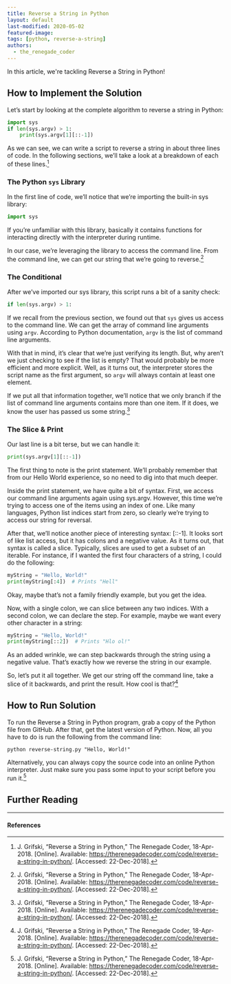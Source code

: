 ```yaml
---
title: Reverse a String in Python
layout: default
last-modified: 2020-05-02
featured-image:
tags: [python, reverse-a-string]
authors:
  - the_renegade_coder
---
```


In this article, we're tackling Reverse a String in Python!

## How to Implement the Solution

Let’s start by looking at the complete algorithm to reverse a string in Python:

```python
import sys
if len(sys.argv) > 1:
    print(sys.argv[1][::-1])
```

As we can see, we can write a script to reverse a string in about three lines
of code. In the following sections, we’ll take a look at a breakdown of each of
these lines.[^1]

### The Python `sys` Library

In the first line of code, we’ll notice that we’re importing the built-in sys
library:

```python
import sys
```

If you’re unfamiliar with this library, basically it contains functions for
interacting directly with the interpreter during runtime.

In our case, we’re leveraging the library to access the command line. From the
command line, we can get our string that we’re going to reverse.[^1]

### The Conditional

After we’ve imported our sys library, this script runs a bit of a sanity check:

```python
if len(sys.argv) > 1:
```

If we recall from the previous section, we found out that `sys` gives us access to
the command line. We can get the array of command line arguments using `argv`.
According to Python documentation, `argv` is the list of command line arguments.

With that in mind, it’s clear that we’re just verifying its length. But, why
aren’t we just checking to see if the list is empty? That would probably be
more efficient and more explicit. Well, as it turns out, the interpreter stores
the script name as the first argument, so `argv` will always contain at least one
element.

If we put all that information together, we’ll notice that we only branch if the
list of command line arguments contains more than one item. If it does, we know
the user has passed us some string.[^1]

### The Slice & Print

Our last line is a bit terse, but we can handle it:

```python
print(sys.argv[1][::-1])
```

The first thing to note is the print statement. We’ll probably remember that
from our Hello World experience, so no need to dig into that much deeper.

Inside the print statement, we have quite a bit of syntax. First, we access our
command line arguments again using sys.argv. However, this time we’re trying to
access one of the items using an index of one. Like many languages, Python list
indices start from zero, so clearly we’re trying to access our string for reversal.

After that, we’ll notice another piece of interesting syntax: [::-1]. It looks
sort of like list access, but it has colons and a negative value. As it turns
out, that syntax is called a slice. Typically, slices are used to get a subset
of an iterable. For instance, if I wanted the first four characters of a string,
I could do the following:

```python
myString = "Hello, World!"
print(myString[:4])  # Prints "Hell"
```

Okay, maybe that’s not a family friendly example, but you get the idea.

Now, with a single colon, we can slice between any two indices. With a second
colon, we can declare the step. For example, maybe we want every other character
in a string:

```python
myString = "Hello, World!"
print(myString[::2])  # Prints "Hlo ol!"
```

As an added wrinkle, we can step backwards through the string using a negative
value. That’s exactly how we reverse the string in our example.

So, let’s put it all together. We get our string off the command line, take a
slice of it backwards, and print the result. How cool is that?[^1]

## How to Run Solution

To run the Reverse a String in Python program, grab a copy of the Python file
from GitHub. After that, get the latest version of Python. Now, all you have to
do is run the following from the command line:

```console
python reverse-string.py "Hello, World!"
```

Alternatively, you can always copy the source code into an online Python
interpreter. Just make sure you pass some input to your script before you run
it.[^1]

## Further Reading


---

#### References

[^1]: J. Grifski, “Reverse a String in Python,” The Renegade Coder, 18-Apr-2018. [Online]. Available: <https://therenegadecoder.com/code/reverse-a-string-in-python/>. [Accessed: 22-Dec-2018].
